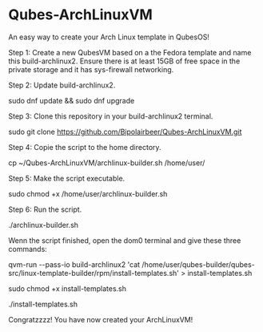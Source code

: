 # Qubes-ArchLinuxVM
An easy way to create your Arch Linux template in QubesOS!
	
	
Step 1:
Create a new QubesVM based on a the Fedora template and name this build-archlinux2. Ensure there is at least 15GB of free space in the private storage and it has sys-firewall networking.
	
	
Step 2:
Update build-archlinux2.
	
  sudo dnf update && sudo dnf upgrade
		
		
Step 3:
Clone this repository in your build-archlinux2 terminal.
	
  sudo git clone https://github.com/Bipolairbeer/Qubes-ArchLinuxVM.git
		
		
Step 4:
Copie the script to the home directory.
	
  cp ~/Qubes-ArchLinuxVM/archlinux-builder.sh /home/user/
			
		
Step 5:
Make the script executable.
	
  sudo chmod +x /home/user/archlinux-builder.sh
		
		
Step 6:
Run the script.
	
  ./archlinux-builder.sh
		
		
Wenn the script finished, open the dom0 terminal and give these three commands:
		
qvm-run --pass-io build-archlinux2 'cat /home/user/qubes-builder/qubes-src/linux-template-builder/rpm/install-templates.sh' > install-templates.sh
		
sudo chmod +x install-templates.sh
		
./install-templates.sh
		
	
	
Congratzzzz! You have now created your ArchLinuxVM!
	
